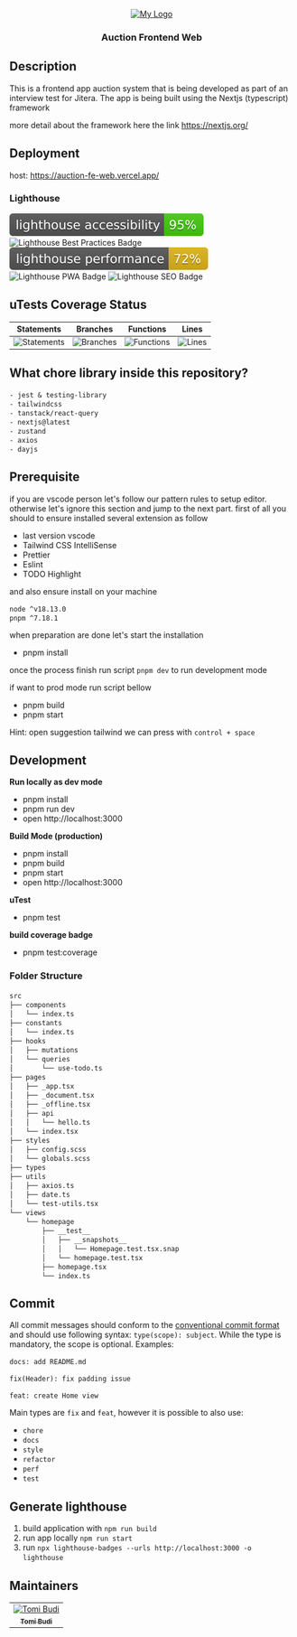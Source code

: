 <p align="center">
  <a href="http://nestjs.com/" target="blank"><img src="https://avatars.githubusercontent.com/u/122791452?s=200&v=4" width="200" alt="My Logo" /></a>
</p>

<h3 align="center">Auction Frontend Web</h3>

## Description

This is a frontend app auction system that is being developed as part of an interview test for Jitera. The app is being built using the Nextjs (typescript) framework

more detail about the framework here the link https://nextjs.org/

## Deployment

host: https://auction-fe-web.vercel.app/

### Lighthouse

![Lighthouse Accessibility Badge](./lighthouse/lighthouse_accessibility.svg) ![Lighthouse Best Practices Badge](./lighthouse/lighthouse_best-practices.svg) ![Lighthouse Performance Badge](./lighthouse/lighthouse_performance.svg) ![Lighthouse PWA Badge](./lighthouse/lighthouse_pwa.svg) ![Lighthouse SEO Badge](./lighthouse/lighthouse_seo.svg)

## uTests Coverage Status

| Statements                                                                         | Branches                                                                       | Functions                                                                           | Lines                                                                       |
| ---------------------------------------------------------------------------------- | ------------------------------------------------------------------------------ | ----------------------------------------------------------------------------------- | --------------------------------------------------------------------------- |
| ![Statements](https://img.shields.io/badge/statements-77.12%25-red.svg?style=flat) | ![Branches](https://img.shields.io/badge/branches-54.23%25-red.svg?style=flat) | ![Functions](https://img.shields.io/badge/functions-87.09%25-yellow.svg?style=flat) | ![Lines](https://img.shields.io/badge/lines-81.11%25-yellow.svg?style=flat) |

## What chore library inside this repository?

```
- jest & testing-library
- tailwindcss
- tanstack/react-query
- nextjs@latest
- zustand
- axios
- dayjs
```

## Prerequisite

if you are vscode person let's follow our pattern rules to setup editor. otherwise let's ignore this section and jump to the next part.
first of all you should to ensure installed several extension as follow

- last version vscode
- Tailwind CSS IntelliSense
- Prettier
- Eslint
- TODO Highlight

and also ensure install on your machine

```
node ^v18.13.0
pnpm ^7.18.1
```

when preparation are done let's start the installation

- pnpm install

once the process finish
run script `pnpm dev` to run development mode

if want to prod mode
run script bellow

- pnpm build
- pnpm start

Hint:
open suggestion tailwind we can press with `control + space`

## Development

**Run locally as dev mode**

- pnpm install
- pnpm run dev
- open http://localhost:3000

**Build Mode (production)**

- pnpm install
- pnpm build
- pnpm start
- open http://localhost:3000

**uTest**

- pnpm test

**build coverage badge**

- pnpm test:coverage

### Folder Structure

```
src
├── components
│   └── index.ts
├── constants
│   └── index.ts
├── hooks
│   ├── mutations
│   └── queries
│       └── use-todo.ts
├── pages
│   ├── _app.tsx
│   ├── _document.tsx
│   ├── _offline.tsx
│   ├── api
│   │   └── hello.ts
│   └── index.tsx
├── styles
│   ├── config.scss
│   └── globals.scss
├── types
├── utils
│   ├── axios.ts
│   ├── date.ts
│   └── test-utils.tsx
└── views
    └── homepage
        ├── __test__
        │   ├── __snapshots__
        │   │   └── Homepage.test.tsx.snap
        │   └── homepage.test.tsx
        ├── homepage.tsx
        └── index.ts
```

## Commit

All commit messages should conform to the [conventional commit format](https://www.conventionalcommits.org) and should use following syntax: `type(scope): subject`. While the type is mandatory, the scope is optional.
Examples:

```
docs: add README.md
```

```
fix(Header): fix padding issue
```

```
feat: create Home view
```

Main types are `fix` and `feat`, however it is possible to also use:

- `chore`
- `docs`
- `style`
- `refactor`
- `perf`
- `test`

## Generate lighthouse

1. build application with `npm run build`
2. run app locally `npm run start`
3. run `npx lighthouse-badges --urls http://localhost:3000 -o lighthouse`

## Maintainers

<table>
  <tr>
    <td align="center"><a href="https://github.com/tomibudis"><img src="https://github.com/tomibudis.png?size=100" width="100px;" alt="Tomi Budi"/><br /><sub><b>Tomi Budi</b></sub></a><br /></td>
  </tr>
</table>
